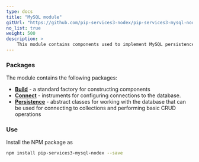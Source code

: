 ```yaml
---
type: docs
title: "MySQL module"
gitUrl: "https://github.com/pip-services3-nodex/pip-services3-mysql-nodex"
no_list: true
weight: 500
description: > 
    This module contains components used to implement MySQL persistence.  
---
```


### Packages

The module contains the following packages:
- [**Build**](build) - a standard factory for constructing components
- [**Connect**](connect) - instruments for configuring connections to the database.
- [**Persistence**](persistence) - abstract classes for working with the database that can be used for connecting to collections and performing basic CRUD operations


### Use

Install the NPM package as
```bash
npm install pip-services3-mysql-nodex --save
```
